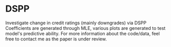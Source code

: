 # DSPP
Investigate change in credit ratings (mainly downgrades) via DSPP
Coefficients are generated through MLE, various plots are generated to test model's predictive ability.
For more information about the code/data, feel free to contact me as the paper is under review. 

